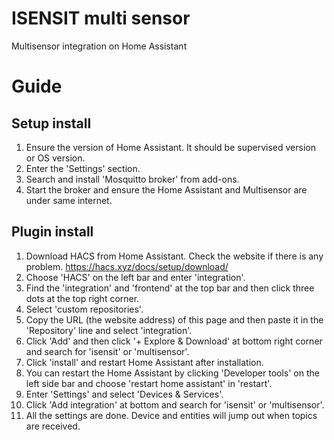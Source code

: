 # ISENSIT multi sensor
Multisensor integration on Home Assistant

# Guide
## Setup install
 1. Ensure the version of Home Assistant. It should be supervised version or OS version.
 2. Enter the 'Settings' section. 
 3. Search and install 'Mosquitto broker' from add-ons.
 4. Start the broker and ensure the Home Assistant and Multisensor are under same internet.

## Plugin install
 1. Download HACS from Home Assistant. Check the website if there is any problem. https://hacs.xyz/docs/setup/download/
 2. Choose 'HACS' on the left bar and enter 'integration'.
 3. Find the 'integration' and 'frontend' at the top bar and then click three dots at the top right corner.
 4. Select 'custom repositories'.
 5. Copy the URL (the website address) of this page and then paste it in the 'Repository' line and select 'integration'.
 6. Click 'Add' and then click '+ Explore & Download' at bottom right corner and search for 'isensit' or 'multisensor'.
 7. Click 'install' and restart Home Assistant after installation.
 8. You can restart the Home Assistant by clicking 'Developer tools' on the left side bar and choose 'restart home assistant' in 'restart'.
 9. Enter 'Settings' and select 'Devices & Services'.
 10. Click 'Add integration' at bottom and search for 'isensit' or 'multisensor'.
 11. All the settings are done. Device and entities will jump out when topics are received.
